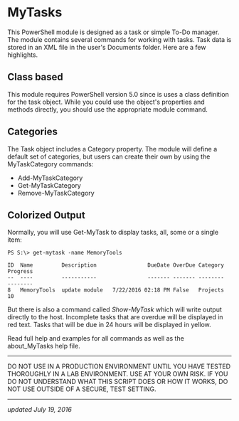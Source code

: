 # MyTasks #

This PowerShell module is designed as a task or simple To-Do manager. The
module contains several commands for working with tasks. Task data is stored
in an XML file in the user's Documents folder. Here are a few highlights.

## Class based ##
This module requires PowerShell version 5.0 since is uses a class definition
for the task object. While you could use the object's properties and methods
directly, you should use the appropriate module command.

## Categories ##
The Task object includes a Category property. The module will define a default
set of categories, but users can create their own by using the MyTaskCategory
commands:

+ Add-MyTaskCategory
+ Get-MyTaskCategory
+ Remove-MyTaskCategory

## Colorized Output ##
Normally, you will use Get-MyTask to display tasks, all, some or a single item:

```
PS S:\> get-mytask -name MemoryTools

ID  Name         Description                DueDate OverDue Category  Progress
--  ----         -----------                ------- ------- --------  --------
8   MemoryTools  update module   7/22/2016 02:18 PM False   Projects        10
```
But there is also a command called *Show-MyTask* which will write output directly
to the host. Incomplete tasks that are overdue will be displayed in red text.
Tasks that will be due in 24 hours will be displayed in yellow.

Read full help and examples for all commands as well as the about_MyTasks help
file.

****************************************************************
DO NOT USE IN A PRODUCTION ENVIRONMENT UNTIL YOU HAVE TESTED 
THOROUGHLY IN A LAB ENVIRONMENT. USE AT YOUR OWN RISK. IF YOU DO 
NOT UNDERSTAND WHAT THIS SCRIPT DOES OR HOW IT WORKS, DO NOT USE
OUTSIDE OF A SECURE, TEST SETTING.      
****************************************************************

*updated July 19, 2016*